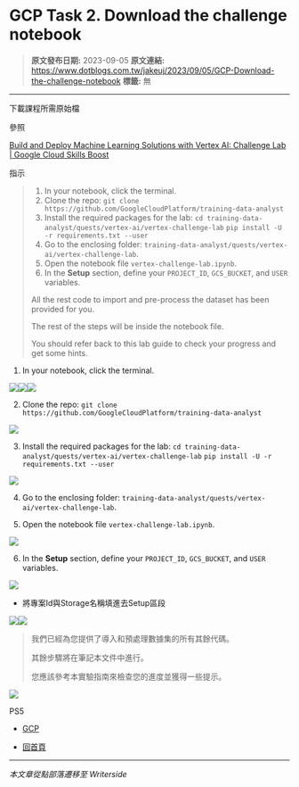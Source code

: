 # GCP Task 2. Download the challenge notebook

> **原文發布日期:** 2023-09-05
> **原文連結:** https://www.dotblogs.com.tw/jakeuj/2023/09/05/GCP-Download-the-challenge-notebook
> **標籤:** 無

---

下載課程所需原始檔

參照

[Build and Deploy Machine Learning Solutions with Vertex AI: Challenge Lab | Google Cloud Skills Boost](https://www.cloudskillsboost.google/focuses/22019?parent=catalog)

指示

> 1. In your notebook, click the terminal.
> 2. Clone the repo:
>    `git clone https://github.com/GoogleCloudPlatform/training-data-analyst`
> 3. Install the required packages for the lab:
>    `cd training-data-analyst/quests/vertex-ai/vertex-challenge-lab`
>    `pip install -U -r requirements.txt --user`
> 4. Go to the enclosing folder: `training-data-analyst/quests/vertex-ai/vertex-challenge-lab`.
> 5. Open the notebook file `vertex-challenge-lab.ipynb`.
> 6. In the **Setup** section, define your `PROJECT_ID`, `GCS_BUCKET`, and `USER` variables.
>
> All the rest code to import and pre-process the dataset has been provided for you.
>
> The rest of the steps will be inside the notebook file.
>
> You should refer back to this lab guide to check your progress and get some hints.

1. In your notebook, click the terminal.

![](https://dotblogsfile.blob.core.windows.net/user/小小朱/249e9ecd-47b1-4702-b063-15c7132196e1/1693900421.png.png)![](https://dotblogsfile.blob.core.windows.net/user/小小朱/249e9ecd-47b1-4702-b063-15c7132196e1/1693900472.png.png)![](https://dotblogsfile.blob.core.windows.net/user/小小朱/249e9ecd-47b1-4702-b063-15c7132196e1/1693900501.png.png)

2. Clone the repo:
`git clone https://github.com/GoogleCloudPlatform/training-data-analyst`

![](https://dotblogsfile.blob.core.windows.net/user/小小朱/249e9ecd-47b1-4702-b063-15c7132196e1/1693900672.png.png)

3. Install the required packages for the lab:
`cd training-data-analyst/quests/vertex-ai/vertex-challenge-lab`
`pip install -U -r requirements.txt --user`

![](https://dotblogsfile.blob.core.windows.net/user/小小朱/249e9ecd-47b1-4702-b063-15c7132196e1/1693900740.png.png)

4. Go to the enclosing folder: `training-data-analyst/quests/vertex-ai/vertex-challenge-lab`.

5. Open the notebook file `vertex-challenge-lab.ipynb`.

![](https://dotblogsfile.blob.core.windows.net/user/小小朱/249e9ecd-47b1-4702-b063-15c7132196e1/1693900854.png.png)

6. In the **Setup** section, define your `PROJECT_ID`, `GCS_BUCKET`, and `USER` variables.

![](https://dotblogsfile.blob.core.windows.net/user/小小朱/249e9ecd-47b1-4702-b063-15c7132196e1/1693901201.png.png)

* 將專案Id與Storage名稱填進去Setup區段

![](https://dotblogsfile.blob.core.windows.net/user/小小朱/249e9ecd-47b1-4702-b063-15c7132196e1/1693901278.png.png)![](https://dotblogsfile.blob.core.windows.net/user/小小朱/249e9ecd-47b1-4702-b063-15c7132196e1/1693903357.png.png)
> 我們已經為您提供了導入和預處理數據集的所有其餘代碼。
>
> 其餘步驟將在筆記本文件中進行。
>
> 您應該參考本實驗指南來檢查您的進度並獲得一些提示。

![](https://card.psnprofiles.com/1/jakeuj.png)

PS5

* [GCP](/jakeuj/Tags?qq=GCP)

* [回首頁](/jakeuj)

---

*本文章從點部落遷移至 Writerside*
